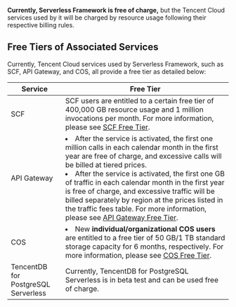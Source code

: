 **Currently, Serverless Framework is free of charge,** but the Tencent Cloud services used by it will be charged by resource usage following their respective billing rules.

## Free Tiers of Associated Services

Currently, Tencent Cloud services used by Serverless Framework, such as SCF, API Gateway, and COS, all provide a free tier as detailed below:

| Service | Free Tier |
| ---- | ---- |
| SCF | SCF users are entitled to a certain free tier of 400,000 GB resource usage and 1 million invocations per month. For more information, please see [SCF Free Tier](https://intl.cloud.tencent.com/document/product/583/12282). |
| API Gateway | <li>After the service is activated, the first one million calls in each calendar month in the first year are free of charge, and excessive calls will be billed at tiered prices. </li><li>After the service is activated, the first one GB of traffic in each calendar month in the first year is free of charge, and excessive traffic will be billed separately by region at the prices listed in the traffic fees table. For more information, please see [API Gateway Free Tier](https://intl.cloud.tencent.com/document/product/628/11771).</li> |
| COS  | <li>New **individual/organizational COS users** are entitled to a free tier of 50 GB/1 TB standard storage capacity for 6 months, respectively. For more information, please see [COS Free Tier](https://intl.cloud.tencent.com/document/product/436/6240).</li> |
| TencentDB for PostgreSQL Serverless | Currently, TencentDB for PostgreSQL Serverless is in beta test and can be used free of charge. |




